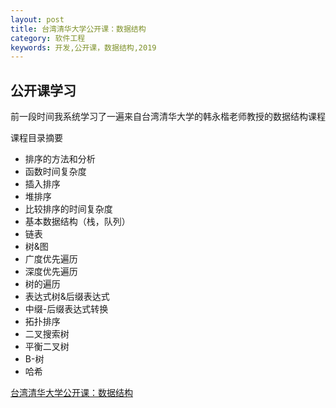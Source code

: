 ```yaml
---
layout: post
title: 台湾清华大学公开课：数据结构
category: 软件工程
keywords: 开发,公开课，数据结构,2019
---
```


## 公开课学习

前一段时间我系统学习了一遍来自台湾清华大学的韩永楷老师教授的数据结构课程

课程目录摘要
+ 排序的方法和分析
+ 函数时间复杂度
+ 插入排序
+ 堆排序
+ 比较排序的时间复杂度
+ 基本数据结构（栈，队列）
+ 链表
+ 树&图
+ 广度优先遍历
+ 深度优先遍历
+ 树的遍历
+ 表达式树&后缀表达式
+ 中缀-后缀表达式转换
+ 拓扑排序
+ 二叉搜索树
+ 平衡二叉树
+ B-树
+ 哈希

[台湾清华大学公开课：数据结构](http://open.163.com/movie/2019/4/L/5/MEC1PGUO8_MEC1PQBL5.html)
